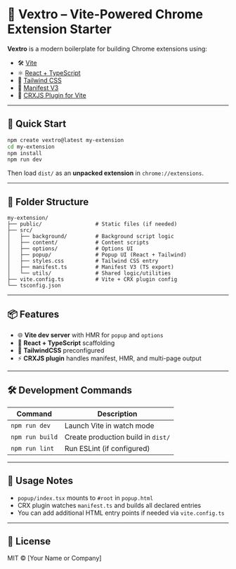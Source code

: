 # 🔌 Vextro – Vite-Powered Chrome Extension Starter

**Vextro** is a modern boilerplate for building Chrome extensions using:

- 🛠️ [Vite](https://vitejs.dev/)
- ⚛️ [React + TypeScript](https://reactjs.org/)
- 💅 [Tailwind CSS](https://tailwindcss.com/)
- 🧩 [Manifest V3](https://developer.chrome.com/docs/extensions/mv3/intro/)
- 🧪 [CRXJS Plugin for Vite](https://crxjs.dev/)

---

## 🚀 Quick Start

```bash
npm create vextro@latest my-extension
cd my-extension
npm install
npm run dev
````

Then load `dist/` as an **unpacked extension** in `chrome://extensions`.

---

## 📁 Folder Structure

```
my-extension/
├── public/                 # Static files (if needed)
├── src/
│   ├── background/         # Background script logic
│   ├── content/            # Content scripts
│   ├── options/            # Options UI
│   ├── popup/              # Popup UI (React + Tailwind)
│   ├── styles.css          # Tailwind CSS entry
│   ├── manifest.ts         # Manifest V3 (TS export)
│   └── utils/              # Shared logic/utilities
├── vite.config.ts          # Vite + CRX plugin config
└── tsconfig.json
```

---

## 📦 Features

* 🌐 **Vite dev server** with HMR for `popup` and `options`
* 🧠 **React + TypeScript** scaffolding
* 🎨 **TailwindCSS** preconfigured
* ⚡ **CRXJS plugin** handles manifest, HMR, and multi-page output

---

## 🛠️ Development Commands

| Command         | Description                        |
| --------------- | ---------------------------------- |
| `npm run dev`   | Launch Vite in watch mode          |
| `npm run build` | Create production build in `dist/` |
| `npm run lint`  | Run ESLint (if configured)         |

---

## 📖 Usage Notes

* `popup/index.tsx` mounts to `#root` in `popup.html`
* CRX plugin watches `manifest.ts` and builds all declared entries
* You can add additional HTML entry points if needed via `vite.config.ts`

---

## 📄 License

MIT © \[Your Name or Company]